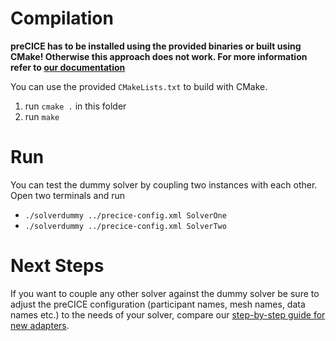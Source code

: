 # Compilation

**preCICE has to be installed using the provided binaries or built using CMake! Otherwise this approach does not work. For more information refer to [our documentation](https://www.precice.org/docs.html)**

You can use the provided `CMakeLists.txt` to build with CMake.

1. run `cmake .` in this folder
2. run `make`

# Run

You can test the dummy solver by coupling two instances with each other. Open two terminals and run
 * `./solverdummy ../precice-config.xml SolverOne`
 * `./solverdummy ../precice-config.xml SolverTwo`

# Next Steps

If you want to couple any other solver against the dummy solver be sure to adjust the preCICE configuration (participant names, mesh names, data names etc.) to the needs of your solver, compare our [step-by-step guide for new adapters](https://www.precice.org/couple-your-code-overview.html).
